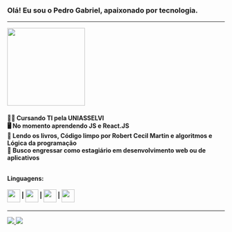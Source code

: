 <h3>Olá! Eu sou o Pedro Gabriel, apaixonado por tecnologia.
</h3>
<hr/>
 <img height="180em" src="https://github-readme-stats.vercel.app/api?username=PedroGabriel1996&show_icons=true&theme=gruvbox_light&include_all_commits=true&count_private=true"/>
</div>
<p>
<h4>
👨‍🎓 Cursando TI pela UNIASSELVI<br>
🖥️ No momento aprendendo JS e React.JS <br>
📖 Lendo os livros, Código limpo por Robert Cecil Martin e algoritmos e Lógica da programação<br>
📁 Busco engressar como estagiário em desenvolvimento web ou de aplicativos<br><br>
</p>
Linguagens:<br>
<div style= "disply: inline_block"><br>
<img align="center" height="30" widht="40" src="https://cdn.jsdelivr.net/gh/devicons/devicon/icons/html5/html5-original.svg" /> | 
<img align="center" height="30" widht="40" src="https://cdn.jsdelivr.net/gh/devicons/devicon/icons/css3/css3-original.svg" /> | 
<img align="center" height="30" widht="40" src="https://cdn.jsdelivr.net/gh/devicons/devicon/icons/javascript/javascript-original.svg" /> | 
<img align="center" height="30" widht="40" src="https://cdn.jsdelivr.net/gh/devicons/devicon/icons/react/react-original.svg" /> 
</div>
</h4>
<hr/>
<a href= "https://www.linkedin.com/in/pedro-gabriel-bragan%C3%A7a-estofel-0b0459187/"><img src= "https://img.shields.io/badge/LinkedIn-0077B5?style=for-the-badge&logo=linkedin&logoColor=white" targhet= "_blank">
</a>
<a href= "mailto:pedrogabriel001@outlook.com"><img src= "https://img.shields.io/badge/Microsoft_Outlook-0078D4?style=for-the-badge&logo=microsoft-outlook&logoColor=white" targhet= "_blank">
</a>
